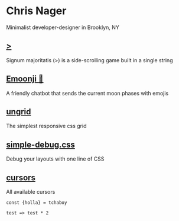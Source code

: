 # Chris Nager
Minimalist developer-designer in Brooklyn, NY

## [>](https://bit.ly/smajor)
Signum majoritatis (>) is a side-scrolling game built in a single string

## [Emoonji :full_moon_with_face:](https://bit.do/emoonji)
A friendly chatbot that sends the current moon phases with emojis

## [ungrid](https://chrisnager.github.io/ungrid)
The simplest responsive css grid

## [simple-debug.css](https://chrisnager.github.io/simple-debug.css)
Debug your layouts with one line of CSS

## [cursors](http://chrisnager.github.io/cursors)
All available cursors

```javascipt
const {holla} = tchaboy

test => test * 2
```

